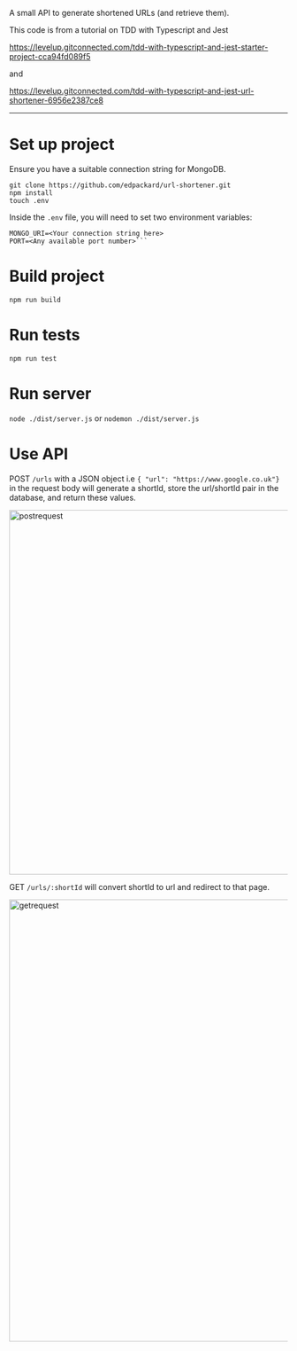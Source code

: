 A small API to generate shortened URLs (and retrieve them).

This code is from a tutorial on TDD with Typescript and Jest

https://levelup.gitconnected.com/tdd-with-typescript-and-jest-starter-project-cca94fd089f5

and

https://levelup.gitconnected.com/tdd-with-typescript-and-jest-url-shortener-6956e2387ce8

***

# Set up project

Ensure you have a suitable connection string for MongoDB.

```
git clone https://github.com/edpackard/url-shortener.git
npm install
touch .env
```

Inside the `.env` file, you will need to set two environment variables:

```
MONGO_URI=<Your connection string here>
PORT=<Any available port number>```
```

# Build project
  
`npm run build`

# Run tests

`npm run test`

# Run server

`node ./dist/server.js` or `nodemon ./dist/server.js`

# Use API

POST `/urls` with a JSON object i.e `{ "url": "https://www.google.co.uk"}` in the request body will generate a shortId, store the url/shortId pair in the database, and return these values.

<img width="658" alt="postrequest" src="https://user-images.githubusercontent.com/82502146/155167600-68ca05a9-972b-4bff-a53d-4aa513a5ed0c.png">

GET `/urls/:shortId` will convert shortId to url and redirect to that page.

<img width="798" alt="getrequest" src="https://user-images.githubusercontent.com/82502146/155167615-77843b92-dab5-43a4-97c9-461fa7842446.png">
